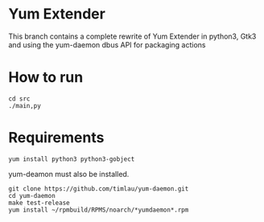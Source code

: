 Yum Extender
============

This branch contains a complete rewrite of Yum Extender in python3, Gtk3 and using the yum-daemon dbus API for
packaging actions

How to run
==========
```
cd src
./main,py
```

Requirements
============

```
yum install python3 python3-gobject
```

yum-deamon must also be installed.

```
git clone https://github.com/timlau/yum-daemon.git
cd yum-daemon
make test-release
yum install ~/rpmbuild/RPMS/noarch/*yumdaemon*.rpm
```